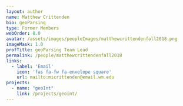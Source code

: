 ```yaml
---
layout: author
name: Matthew Crittenden
bio: geoParsing
type: Former Members
webOrder: 8.0
avatar: /assets/images/peopleImages/matthewcrittendenfall2018.png
imageMask: 1.0
profTitle: geoParsing Team Lead
permalink: /people/matthewcrittendenfall2018
links:
  - label: 'Email'
    icon: 'fas fa-fw fa-envelope square'
    url: mailto:micrittenden@email.wm.edu
projects:
  - name: "geoInt"
    link: /projects/geoint/
---
```

